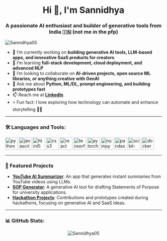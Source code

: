 <h1 align="center">Hi 👋, I'm Sannidhya</h1>  
<h3 align="center">A passionate AI enthusiast and builder of generative tools from India 🇮🇳 (not me in the pfp)</h3>

<p align="left">
  <img src="https://komarev.com/ghpvc/?username=Sannidhya05&label=Profile%20views&color=0e75b6&style=flat" alt="Sannidhya05" />
</p>

- 🔭 I’m currently working on **building generative AI tools, LLM-based apps, and innovative SaaS products for creators**
- 🌱 I’m learning **full-stack development, cloud deployment, and advanced NLP**
- 👯 I’m looking to collaborate on **AI-driven projects, open source ML libraries, or anything creative with GenAI**
- 💬 Ask me about **Python, ML/DL, prompt engineering, and building prototypes fast**
- 📫 Reach me at **[LinkedIn](https://www.linkedin.com/in/sannidhyajaiswal)**
- ⚡ Fun fact: I love exploring how technology can automate and enhance storytelling 🎥✨

---

### 🛠️ Languages and Tools:
<p align="left">
  <!-- Programming Languages -->
  <img src="https://cdn.jsdelivr.net/gh/devicons/devicon/icons/python/python-original.svg" alt="python" width="40" height="40"/>
  <img src="https://cdn.jsdelivr.net/gh/devicons/devicon/icons/javascript/javascript-original.svg" alt="javascript" width="40" height="40"/>
  
  <!-- Web Development -->
  <img src="https://cdn.jsdelivr.net/gh/devicons/devicon/icons/html5/html5-original.svg" alt="html5" width="40" height="40"/>
  <img src="https://cdn.jsdelivr.net/gh/devicons/devicon/icons/css3/css3-original.svg" alt="css3" width="40" height="40"/>
  <img src="https://cdn.jsdelivr.net/gh/devicons/devicon/icons/react/react-original.svg" alt="react" width="40" height="40"/>
  
  <!-- AI/ML Libraries -->
  <img src="https://cdn.jsdelivr.net/gh/devicons/devicon/icons/tensorflow/tensorflow-original.svg" alt="tensorflow" width="40" height="40"/>
  <img src="https://cdn.jsdelivr.net/gh/devicons/devicon/icons/pytorch/pytorch-original.svg" alt="pytorch" width="40" height="40"/>
  <img src="https://cdn.jsdelivr.net/gh/devicons/devicon/icons/numpy/numpy-original.svg" alt="numpy" width="40" height="40"/>
  <img src="https://cdn.jsdelivr.net/gh/devicons/devicon/icons/pandas/pandas-original.svg" alt="pandas" width="40" height="40"/>
  <img src="https://cdn.jsdelivr.net/gh/devicons/devicon/icons/scikit-learn/scikit-learn-original.svg" alt="scikit-learn" width="40" height="40"/>
  
  <!-- DevOps / Containers -->
  <img src="https://cdn.jsdelivr.net/gh/devicons/devicon/icons/docker/docker-original.svg" alt="docker" width="40" height="40"/>
</p>


---

### 📌 Featured Projects
- [**YouTube AI Summarizer**](https://github.com/Sannidhya05/): An app that generates instant summaries from YouTube videos using LLMs.
- [**SOP Generator**](https://github.com/Sannidhya05/): A generative AI tool for drafting Statements of Purpose for university applications.
- [**Hackathon Projects**](https://github.com/Sannidhya05/): Contributions and prototypes created during hackathons, focusing on generative AI and SaaS ideas.

---

### 📊 GitHub Stats:
<p align="center">
  <img src="https://github-readme-stats.vercel.app/api/top-langs/?username=Sannidhya05&layout=compact&theme=radical" alt="Sannidhya05" />
</p>
